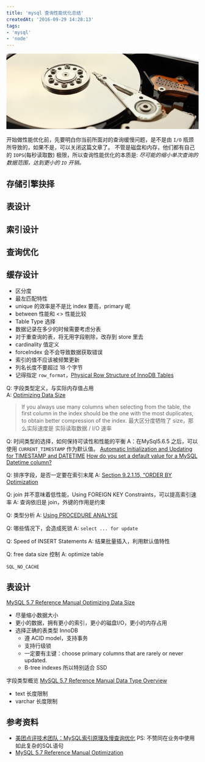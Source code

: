 ```yaml
---
title: 'mysql 查询性能优化总结'
createdAt: '2016-09-29 14:28:13'
tags:
- 'mysql'
- 'node'
---
```

![disk-io](../images/disk-io.jpg)

开始做性能优化前，先要明白你当前所面对的查询缓慢问题，是不是由 `I/O` 瓶颈所导致的，如果不是，可以关闭这篇文章了。
不管是磁盘和内存，他们都有自己的 `IOPS`(每秒读取数) 极限，所以查询性能优化的本质是:  *尽可能的缩小单次查询的数据范围，达到更小的 `IO` 开销。*

## 存储引擎抉择

## 表设计

## 索引设计

## 查询优化

## 缓存设计

* 区分度
* 最左匹配特性
* unique 的效率是不是比 index 要高，primary 呢
* between 性能和 <> 性能比较
* Table Type 选择
* 数据记录在多少的时候需要考虑分表
* 对于重查询的表，将无用字段剔除，改存到 store 里去
* cardinality 值定义
* forceIndex 会不会导致数据获取错误
* 索引的值不应该被频繁更新
* 列名长度不要超过 18 个字节
* 记得指定 `row_format`，[Physical Row Structure of InnoDB Tables](http://dev.mysql.com/doc/refman/5.7/en/innodb-physical-record.html)


Q: 字段类型定义，与实际内存值占用  
A: [Optimizing Data Size](http://dev.mysql.com/doc/refman/5.7/en/data-size.html)

>If you always use many columns when selecting from the table, the first column in the index should be the one with the most duplicates, to obtain better compression of the index.
最大区分度牺牲了 size，那么实际速度是 实际读取数据 / I/O 速率 

Q: 时间类型的选择，如何保持可读性和性能的平衡
A：在MySql5.6.5 之后，可以使用 `CURRENT_TIMESTAMP` 作为默认值。
[Automatic Initialization and Updating for TIMESTAMP and DATETIME](http://dev.mysql.com/doc/refman/5.7/en/timestamp-initialization.html)
[How do you set a default value for a MySQL Datetime column?](http://stackoverflow.com/questions/168736/how-do-you-set-a-default-value-for-a-mysql-datetime-column/168832#168832)

Q: 排序字段，是否一定要在索引末尾
A: [Section 9.2.1.15, “ORDER BY Optimization](http://dev.mysql.com/doc/refman/5.7/en/order-by-optimization.html)

Q: join 并不意味着低性能，Using FOREIGN KEY Constraints，可以提高索引速率
A: 查询依旧是 join，外键的作用是约束

Q: 类型分析
A: [Using PROCEDURE ANALYSE](http://dev.mysql.com/doc/refman/5.7/en/procedure-analyse.html)

Q: 哪些情况下，会造成死锁
A: `select ... for update`

Q: Speed of INSERT Statements
A: 结果批量插入，利用默认值特性

Q: free data size 控制
A: optimize table

`SQL_NO_CACHE`

## 表设计
[MySQL 5.7 Reference Manual Optimizing Data Size](http://dev.mysql.com/doc/refman/5.7/en/data-size.html)
* 尽量缩小数据大小
* 更小的数据，拥有更小的索引，更小的磁盘I/O，更小的内存占用
* 选择正确的表类型
InnoDB 
  * 遵 ACID model，支持事务
  * 支持行级锁
  * 一定要有主键：choose primary columns that are rarely or never updated.
  * B-tree indexes  所以特别适合 SSD

字段类型概览
[MySQL 5.7 Reference Manual Data Type Overview](http://dev.mysql.com/doc/refman/5.7/en/data-type-overview.html)
* text 长度限制
* varchar 长度限制

## 参考资料
* [美团点评技术团队：MySQL索引原理及慢查询优化](http://tech.meituan.com/mysql-index.html) PS: 不赞同在业务中使用如此复杂的SQL语句  
* [MySQL 5.7 Reference Manual Optimization](http://dev.mysql.com/doc/refman/5.7/en/optimization.html)  
